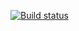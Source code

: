 [![Build status](https://ci.appveyor.com/api/projects/status/c38tfpexanb7sdk4?svg=true)](https://ci.appveyor.com/project/MironovED/1-2-api-ci)